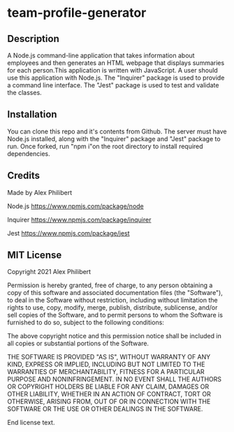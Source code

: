 # team-profile-generator

## Description

A Node.js command-line application that takes information about employees and then generates an HTML webpage that displays summaries for each person.This application is written with JavaScript. A user should use this application with Node.js. The "Inquirer" package is used to provide a command line interface. The "Jest" package is used to test and validate the classes. 

## Installation

You can clone this repo and it's contents from Github. The server must have Node.js installed, along with the "Inquirer" package and "Jest" package to run. Once forked, run "npm i"on the root directory to install required dependencies.

## Credits

Made by Alex Philibert

Node.js https://www.npmjs.com/package/node

Inquirer https://www.npmjs.com/package/inquirer

Jest https://www.npmjs.com/package/jest



## MIT License
Copyright 2021 Alex Philibert

Permission is hereby granted, free of charge, to any person obtaining a copy of this software and associated documentation files (the "Software"), to deal in the Software without restriction, including without limitation the rights to use, copy, modify, merge, publish, distribute, sublicense, and/or sell copies of the Software, and to permit persons to whom the Software is furnished to do so, subject to the following conditions:

The above copyright notice and this permission notice shall be included in all copies or substantial portions of the Software.

THE SOFTWARE IS PROVIDED "AS IS", WITHOUT WARRANTY OF ANY KIND, EXPRESS OR IMPLIED, INCLUDING BUT NOT LIMITED TO THE WARRANTIES OF MERCHANTABILITY, FITNESS FOR A PARTICULAR PURPOSE AND NONINFRINGEMENT. IN NO EVENT SHALL THE AUTHORS OR COPYRIGHT HOLDERS BE LIABLE FOR ANY CLAIM, DAMAGES OR OTHER LIABILITY, WHETHER IN AN ACTION OF CONTRACT, TORT OR OTHERWISE, ARISING FROM, OUT OF OR IN CONNECTION WITH THE SOFTWARE OR THE USE OR OTHER DEALINGS IN THE SOFTWARE.

End license text.
